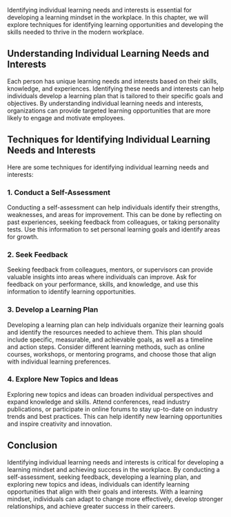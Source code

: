 
Identifying individual learning needs and interests is essential for developing a learning mindset in the workplace. In this chapter, we will explore techniques for identifying learning opportunities and developing the skills needed to thrive in the modern workplace.

## Understanding Individual Learning Needs and Interests

Each person has unique learning needs and interests based on their skills, knowledge, and experiences. Identifying these needs and interests can help individuals develop a learning plan that is tailored to their specific goals and objectives. By understanding individual learning needs and interests, organizations can provide targeted learning opportunities that are more likely to engage and motivate employees.

## Techniques for Identifying Individual Learning Needs and Interests

Here are some techniques for identifying individual learning needs and interests:

### 1\. Conduct a Self-Assessment

Conducting a self-assessment can help individuals identify their strengths, weaknesses, and areas for improvement. This can be done by reflecting on past experiences, seeking feedback from colleagues, or taking personality tests. Use this information to set personal learning goals and identify areas for growth.

### 2\. Seek Feedback

Seeking feedback from colleagues, mentors, or supervisors can provide valuable insights into areas where individuals can improve. Ask for feedback on your performance, skills, and knowledge, and use this information to identify learning opportunities.

### 3\. Develop a Learning Plan

Developing a learning plan can help individuals organize their learning goals and identify the resources needed to achieve them. This plan should include specific, measurable, and achievable goals, as well as a timeline and action steps. Consider different learning methods, such as online courses, workshops, or mentoring programs, and choose those that align with individual learning preferences.

### 4\. Explore New Topics and Ideas

Exploring new topics and ideas can broaden individual perspectives and expand knowledge and skills. Attend conferences, read industry publications, or participate in online forums to stay up-to-date on industry trends and best practices. This can help identify new learning opportunities and inspire creativity and innovation.

## Conclusion

Identifying individual learning needs and interests is critical for developing a learning mindset and achieving success in the workplace. By conducting a self-assessment, seeking feedback, developing a learning plan, and exploring new topics and ideas, individuals can identify learning opportunities that align with their goals and interests. With a learning mindset, individuals can adapt to change more effectively, develop stronger relationships, and achieve greater success in their careers.
